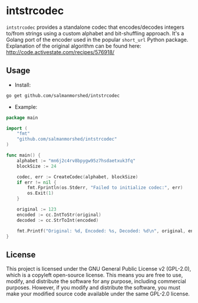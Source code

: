 # intstrcodec

`intstrcodec` provides a standalone codec that encodes/decodes integers to/from strings using a custom alphabet and bit-shuffling approach. It's a Golang port of the encoder used in the popular `short_url` Python package. Explanation of the original algorithm can be found here: http://code.activestate.com/recipes/576918/


## Usage
- Install:
```bash
go get github.com/salmanmorshed/intstrcodec
```

- Example:
```go
package main

import (
	"fmt"
	"github.com/salmanmorshed/intstrcodec"
)

func main() {
	alphabet := "mn6j2c4rv8bpygw95z7hsdaetxuk3fq"
	blockSize := 24

	codec, err := CreateCodec(alphabet, blockSize)
	if err != nil {
		fmt.Fprintln(os.Stderr, "Failed to initialize codec:", err)
		os.Exit(1)
	}

	original := 123
	encoded := cc.IntToStr(original)
	decoded := cc.StrToInt(encoded)

	fmt.Printf("Original: %d, Encoded: %s, Decoded: %d\n", original, encoded, decoded)
}
```

## License
This project is licensed under the GNU General Public License v2 (GPL-2.0), which is a copyleft open-source license. This means you are free to use, modify, and distribute the software for any purpose, including commercial purposes. However, if you modify and distribute the software, you must make your modified source code available under the same GPL-2.0 license.
